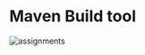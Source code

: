 # Maven Build tool

![assignments](https://github.com/shreeshailaya/c-dac/blob/main/Advanced%20Java/Media/Assignments/18-8-d8.png)







